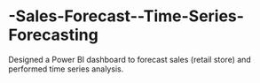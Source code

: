 # -Sales-Forecast--Time-Series-Forecasting
Designed a Power BI dashboard to forecast sales (retail store) and performed time series analysis.
